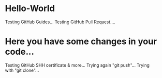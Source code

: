 # Hello-World
Testing GitHub Guides...
Testing GitHub Pull Request....

Here you have some changes in your code...
==========================================
Testing GitHub SHH certificate & more...
Trying again "git push"...
Trying with "git clone"...
